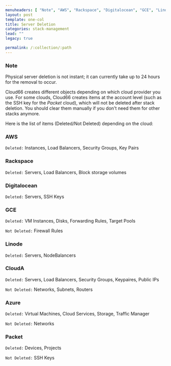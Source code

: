 ```yaml
---
menuheaders: [ "Note", "AWS", "Rackspace", "Digitalocean", "GCE", "Linode", "CloudA", "Azure", "Packet" ]
layout: post
template: one-col
title: Server Deletion
categories: stack-management
lead: ""
legacy: true

permalink: /:collection/:path
---
```









### Note

Physical server deletion is not instant; it can currently take up to 24 hours for the removal to occur.




Cloud66 creates different objects depending on which cloud provider you use. For some clouds, Cloud66 creates items at the account level (such as the SSH key for the _Packet_ cloud), which will not be deleted after stack deletion. You should clear them manually if you don't need them for other stacks anymore.

Here is the list of items (Deleted/Not Deleted) depending on the cloud:






### AWS
`Deleted:` Instances, Load Balancers, Security Groups, Key Pairs






### Rackspace
`Deleted:`  Servers, Load Balancers, Block storage volumes






### Digitalocean
`Deleted:` Servers, SSH Keys






### GCE
`Deleted:` VM Instances, Disks, Forwarding Rules, Target Pools

`Not Deleted:` Firewall Rules






### Linode
`Deleted:` Servers, NodeBalancers






### CloudA
`Deleted:` Servers, Load Balancers, Security Groups, Keypaires, Public IPs

`Not Deleted:` Networks, Subnets, Routers






### Azure
`Deleted:` Virtual Machines, Cloud Services, Storage, Traffic Manager

`Not Deleted:` Networks






### Packet
`Deleted:` Devices, Projects

`Not Deleted:` SSH Keys

